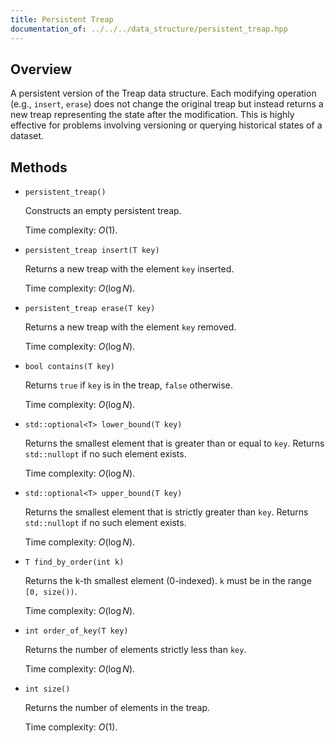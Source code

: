 ```yaml
---
title: Persistent Treap
documentation_of: ../../../data_structure/persistent_treap.hpp
---
```


## Overview

A persistent version of the Treap data structure. Each modifying operation (e.g., `insert`, `erase`) does not change the original treap but instead returns a new treap representing the state after the modification. This is highly effective for problems involving versioning or querying historical states of a dataset.

## Methods

* `persistent_treap()`

  Constructs an empty persistent treap.

  Time complexity: $O(1)$.

* `persistent_treap insert(T key)`

  Returns a new treap with the element `key` inserted.
  
  Time complexity: $O(\log N)$.

* `persistent_treap erase(T key)`

  Returns a new treap with the element `key` removed.
  
  Time complexity: $O(\log N)$.

* `bool contains(T key)`

  Returns `true` if `key` is in the treap, `false` otherwise.
  
  Time complexity: $O(\log N)$.

* `std::optional<T> lower_bound(T key)`

  Returns the smallest element that is greater than or equal to `key`. Returns `std::nullopt` if no such element exists.
  
  Time complexity: $O(\log N)$.

* `std::optional<T> upper_bound(T key)`

  Returns the smallest element that is strictly greater than `key`. Returns `std::nullopt` if no such element exists.
  
  Time complexity: $O(\log N)$.

* `T find_by_order(int k)`

  Returns the k-th smallest element (0-indexed). `k` must be in the range `[0, size())`.
  
  Time complexity: $O(\log N)$.

* `int order_of_key(T key)`

  Returns the number of elements strictly less than `key`.
  
  Time complexity: $O(\log N)$.

* `int size()`

  Returns the number of elements in the treap.
  
  Time complexity: $O(1)$.
